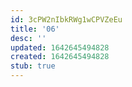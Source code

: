 ```yaml
---
id: 3cPW2nIbkRWg1wCPVZeEu
title: '06'
desc: ''
updated: 1642645494828
created: 1642645494828
stub: true
---
```


